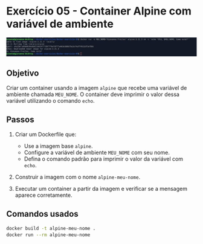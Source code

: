 # Exercício 05 - Container Alpine com variável de ambiente
![visão geral](./imagem_exe05.png)

## Objetivo

Criar um container usando a imagem `alpine` que recebe uma variável de ambiente chamada `MEU_NOME`. 
O container deve imprimir o valor dessa variável utilizando o comando `echo`.

## Passos

1. Criar um Dockerfile que:
   - Use a imagem base `alpine`.
   - Configure a variável de ambiente `MEU_NOME` com seu nome.
   - Defina o comando padrão para imprimir o valor da variável com `echo`.

2. Construir a imagem com o nome `alpine-meu-nome`.

3. Executar um container a partir da imagem e verificar se a mensagem aparece corretamente.

## Comandos usados

```bash
docker build -t alpine-meu-nome .
docker run --rm alpine-meu-nome
